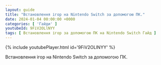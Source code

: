 ```yaml
---
layout: guide
title: "Встановлення ігор на Nintendo Switch за допомогою ПК."
date: 2024-01-04 00:00:00 +0000
categories: [ 'Гайди' ]
youtubeId: 9FiV2OLlNYY
tags: [ Встановлення ігор за допомогою ПК на Nintendo Switch Гайд ]
---
```


{% include youtubePlayer.html id='9FiV2OLlNYY' %}

Встановлення ігор на Nintendo Switch за допомогою ПК.